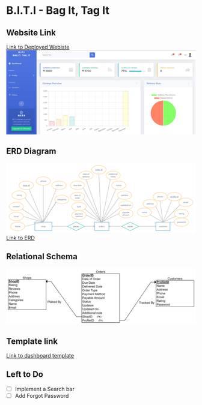 # B.I.T.I - Bag It, Tag It

Website Link
------
[Link to Deployed Webiste](https://b-i-t-i.onrender.com)
![Screenshot](screenshot.png)

ERD Diagram
------
![ER Diagram](ERD.jpg)
[Link to ERD](https://app.creately.com/d/8cRDfNW4iAN/view)

Relational Schema
------
![Relational Schema](Relational_Schema.png)

Template link
------
[Link to dashboard template](https://github.com/startbootstrap/startbootstrap-sb-admin-2)

Left to Do
------
- [ ] Implement a Search bar
- [ ] Add Forgot Password